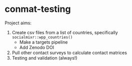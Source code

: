 # conmat-testing

Project aims:
1. Create csv files from a list of countries, specifically `socialmixr::wpp_countries()`
    - Make a targets pipeline
    - Add Zenodo DOI
2. Pull other contact surveys to calculate contact matrices
3. Testing and validation (always!)
